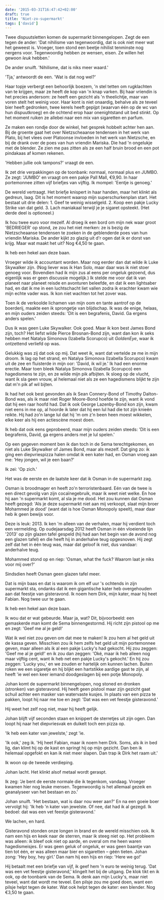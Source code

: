 ```yaml
---
date: '2015-03-31T16:47:42+02:00'
draft: true
title: 'Niet-zo-supermarkt'
tags: ['david']
---
```


Twee dispuutsletten komen de supermarkt binnengelopen. Zegt de een tegen de ander: 'Dat nihilisme van tegenwoordig, dat is ook niet meer wat het geweest is. Vroeger, toen stond een beetje nihilist tenminste nog nergens voor. Tegenwoordig hebben ze wensen, eisen. Ze willen het gewoon *leuk* hebben.'

De ander snuift. 'Nihilisme, dat is niks meer waard.'

'Tja,' antwoordt de een. 'Wat is dat nog wel?'

Haar topje verbergt een behoorlijk boezem, 'n stel tetten om rugklachten van te krijgen, maar ze heeft de kop van 'n knap varken. Bij haar vriendin is het precies andersom: ze heeft een gezicht als 'n theelichtje, maar van voren stelt het weinig voor. Haar kont is niet onaardig, behalve als ze teveel bier heeft gedronken, twee kerels heeft gepijpt (waarvan één op de wc van hun dispuutkroeg) en de ochtend erop haar onenightstand uit bed stinkt. Op het moment ruiken ze allebei naar een mix van sigaretten en parfum.

Ze maken een rondje door de winkel, het gesprek hobbelt achter hen aan. Bij de groente gaat het over Nietzscheaanse tendensen in het werk van Plato, bij het vlees over Platoonse invloeden in het werk van Nietzsche, en bij de drank over de poes van hun vriendin Mariska. Die had 'n ongelukje met de blender. Ze zien me pas zitten als ze een half bruin brood en een pot pindakaas af komen rekenen.

'Hebben jullie ook tampons?' vraagt de een.

Ik zet drie verpakkingen op de toonbank: normaal, normaal plus en JUMBO. Ze zegt: 'JUMBO' en vraagt om een pakje Pall Mall, €9,90. In haar portemonnee zitten vijf briefjes van vijftig. Ik mompel: 'Eentje is genoeg.'

De wereld vertraagt. Het briefje knispert in haar handen, maar het klinkt als gedreun, laag. Dit is het moment waarop mijn superschurkenplan start. Het bestaat uit drie delen: 1. Geef te weinig wisselgeld. 2. Koop een pakje Lucky Strike van dat geld. 3. Lach maniakaal terwijl je je sigaret opsteekt. (Het derde deel is optioneel.)

Ik hou twee euro voor mezelf. Al droeg ik een bord om mijn nek waar groot 'BEDRIEGER' op stond, ze zou het niet merken: ze is bezig de Nietzscheaanse tendensen te zoeken in de geblenderde poes van hun vriendin Mariska. De ander kijkt zo glazig uit d'r ogen dat ik er dorst van krijg. Maar wat maakt het uit? Nog €4,50 te gaan.

Ik heb een hekel aan deze baan.

Vroeger wilde ik accountant worden. Maar nog eerder dan dat wilde ik Luke Skywalker zijn. (Nog liever was ik Han Solo, maar daar was ik niet stoer genoeg voor. Bovendien had ik mijn zus al eens per ongeluk gezoend, dus eigenlijk was er geen discussie mogelijk.) Ik stelde me voor dat ik van planeet naar planeet reisde en avonturen beleefde, en dat ik een lightsaber had, en dat ik me in een luchtschacht liet vallen zodra ik erachter kwam wie mijn echte vader was. Ik kon niet wachten tot het zover was.

Toen ik de verkoolde lichamen van mijn oom en tante aantrof op de boerderij, maakte een ik sprongetje van blijdschap. Ik was de enige, helaas, en mijn ouders zeiden steeds: 'Dit is een begrafenis, David. Ga ergens anders spelen.'

Dus ik was geen Luke Skywalker. Ook goed. Maar ik kon best James Bond zijn, toch? Het liefst wilde Pierce Brosnan-Bond zijn, want dan kon ik seks hebben met Natalya Simonova (Izabella Scorupco) uit *GoldenEye*, waar ik ontzettend verliefd op was.

Gelukkig was zij dat ook op mij. Dat weet ik, want dat vertelde ze me in mijn droom. Ik lag op het strand, en Natalya Simonova (Izabella Scorupco) kwam uit de zee en fluisterde in mijn oor: 'David, ik wil je.' Ik had een enorme erectie. Maar toen bleek Natalya Simonova (Izabella Scorupco) een hagedismens te zijn, en ze wilde mijn pik afbijten. Ik sloeg op de vlucht, want ik sla geen vrouw, al helemaal niet als ze een hagedismens blijkt te zijn dat m'n pik af wil bijten.

Ik had het ook best gevonden als ik Sean Connery-Bond of Timothy Dalton-Bond was, als ik maar niet Roger Moore-Bond hoefde te zijn, want ik vond dat hij een raar hoofd had. Dat ik ook George Lazenby-Bond kon zijn, kwam niet eens in me op, al hoorde ik later dat hij een lul had die tot zijn knieën reikte. Hij had zo'n lange lul dat hij 'm om z'n been heen moest wikkelen, elke keer als hij een actiescène moest doen.

Ik heb dat ook eens geprobeerd, maar mijn ouders zeiden steeds: 'Dit is een begrafenis, David, ga ergens anders met je lul spelen.'

Op een gegeven moment ben ik dan toch in de Sema terechtgekomen, en niet als Luke Skywalker of James Bond, maar als mezelf. Dat ging zo: ik ging een diepvriespizza halen omdat ik een kater had, en Osman vroeg aan me: 'Hey jongen, wil je een baan?'

Ik zei: 'Op zich.'

Het was de eerste en de laatste keer dat ik Osman in de supermarkt zag.

Osman is broodmager en heeft zo'n terroristenbaard. Eén van de twee is een direct gevolg van zijn cocaïnegebruik, maar ik weet niet welke. En hoe hij aan 'n supermarkt komt, al sla je me dood. Het zou kunnen dat Osman heeft gezegd: 'Als je deze supermarkt niet aan mij verkoopt, slaat mijn broer Mohammed je dood' (want dat is hoe Osman Monopoly speelt), maar daar heb ik geen bewijs voor.

Deze is leuk: 2013. Ik ken 'm alleen van de verhalen, maar hij verdient toch een vermelding. Op oudejaarsdag 2012 heeft Osman in één vloeiende lijn '2013' op zijn glazen tafel gespeld (hij had aan het begin van de avond nog een glazen tafel) en die heeft hij in anderhalve teug opgesnoven. Hij zegt zelf dat het in één teug was, maar dat geloof ik niet, dus vandaar: anderhalve teug.

Mohammed stond op en riep: 'Osman, what the fuck? Waarom laat je niks voor mij over?'

Sindsdien heeft Osman geen glazen tafel meer.

Dat is mijn baas en dat is waarom ik om elf uur 's ochtends in zijn supermarkt sta, ondanks dat ik een gigantische kater heb overgehouden aan dat feestje van gisteravond. Ik noem hem Dirk, mijn kater, maar hij heet Fabian. Nog twee uur te gaan.

Ik heb een hekel aan deze baan.

Ik wou dat er wat gebeurde. Maar ja, wat? Dit, bijvoorbeeld: een gemaskerde man komt de Sema binnengestormd. Hij richt zijn pistool op me en zegt: 'Geef me al je geld!'

Wat ik wel niet zou geven om dat mee te maken! Ik zou hem al het geld uit de kassa geven. Misschien zou ik hem zelfs het geld uit mijn portemonnee geven, maar alleen als ik al een pakje Lucky's had gekocht. Hij zou zeggen: 'Geef me al je geld!' en ik zou dan zeggen: 'Oké, maar ik heb alleen nog maar vijftig cent, want ik heb net een pakje Lucky's gekocht.' En hij zou zeggen: 'Lucky you,' en we zouden er hartelijk om kunnen lachen. Buiten roken we een sigaretje en hij blijkt een hartstikke aardige gast te zijn, al heeft 'ie wel een keer iemand doodgeslagen bij een potje Monopoly.

Johan komt de supermarkt binnengelopen, nog stoned en dronken (stronken) van gisteravond. Hij heeft geen pistool maar zijn gezicht gaat schuil achter een masker van watervaste kusjes. In plaats van een pizza te pakken, loopt hij naar me toe en zegt: 'Dat was een vet feestje gisteravond.'

Hij weet het zelf nog niet, maar hij heeft gelijk.

Johan blijft vijf seconden staan en knippert de sterretjes uit zijn ogen. Dan loopt hij naar het diepvriesvak en duikelt toch een pizza op.

'Ik heb een kater van jewelste,' zegt 'ie.

'Ik ook,' zeg ik. 'Hij heet Fabian, maar ik noem hem Dirk. Soms, als ik in bed lig, dan klimt hij op de kast en springt hij op mijn gezicht. Dan ben ik helemaal opgefokt en kan ik niet meer slapen. Dan trap ik Dirk het raam uit.'

Ik woon op de tweede verdieping.

Johan lacht. Het klinkt alsof metaal wordt geraspt.

Ik zeg: 'Je bent de eerste normale die ik tegenkom, vandaag. Vroeger kwamen hier nog leuke mensen. Tegenwoordig is het allemaal gezeik en geanalyseer van het bestaan en zo.'

Johan snuift. 'Het bestaan, wat is daar nou weer aan?' En na een goeie boer vervolgt hij: 'Ik heb 'n kater van jewelste. Of nee, dat had ik al gezegd. Ik bedoel: dat was een vet feestje gisteravond.'

We lachen, en hard.

Gisteravond stonden onze longen in brand en de wereld misschien ook. Ik nam een hijs en keek naar de sterren, maar ik steeg niet op. Het probleem was alleen: ik bleef ook niet op aarde, en overal om me heen waren hagedismeisjes. Er was geen geluk of ongeluk, er was geen baantje van tien tot één, er was alleen maar bier en sigaretten – géén tieten. Johan zong: 'Hey boy, hey girl.' Dan nam hij een hijs en riep: 'Here we go!'

Hij betaalt met een briefje van vijf, ik geef hem 'n euro te weinig terug. 'Dat was een vet feestje gisteravond,' klingelt het bij de uitgang. De klok tikt en ik ook, op de toonbank van de Sema. Ik denk aan mijn Lucky's, maar niet teveel, want dat wordt me teveel. Een pilsje zou me goed doen, want een pilsje helpt tegen de kater. Wat ook helpt tegen de kater: een blender. Nog €3,50 te gaan.
